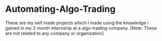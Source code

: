# Automating-Algo-Trading
These are my self made projects which I made using the knowledge i gained in my 2 month internship at a algo-trading company. [Note: These are not related to any company or organization]
